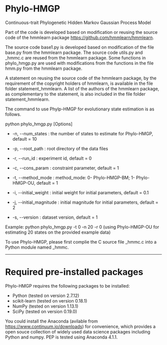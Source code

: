 # Phylo-HMGP
Continuous-trait Phylogenetic Hidden Markov Gaussian Process Model

Part of the code is developed based on modification or reusing the source code of the hmmlearn package https://github.com/hmmlearn/hmmlearn.

The source code base1.py is developed based on modification of the file base.py from the hmmlearn package. The source code utils.py and _hmmc.c are reused from the hmmlearn package. Some functions in phylo_hmgp.py are used with modifications from the functions in the file hmm.py from the hmmlearn package. 

A statement on reusing the source code of the hmmlearn package, by the requirement of the copyright holders of hmmlearn, is available in the file folder statement_hmmlearn. A list of the authors of the hmmlearn package, as complementary to the statement, is also included in the file folder statement_hmmlearn.

The command to use Phylp-HMGP for evolutionary state estimation is as follows. 

python phylo_hmgp.py [Options]

- -n, --num_states : the number of states to estimate for Phylo-HMGP, default = 10

- -p, --root_path : root directory of the data files

- -r, --run_id : experiment id, default = 0

- -c, --cons_param : constraint parameter, default = 1

- -t, --method_mode : method_mode: 0- Phylo-HMGP-BM; 1- Phylo-HMGP-OU, default = 1

- -i, --initial_weight : initial weight for initial parameters, default = 0.1

- -j, --initial_magnitude : initial magnitude for initial parameters, default = 2

- -s, --version : dataset version, default = 1

Example: python phylo_hmgp.py -t 0 -n 20 -r 0 (using Phylo-HMGP-OU for estimating 20 states on the provided example data)

To use Phylo-HMGP, please first complie the C source file _hmmc.c into a Python module named _hmmc.

************************************************************************************
# Required pre-installed packages
Phylo-HMGP requires the following packages to be installed:
- Python (tested on version 2.7.12)
- scikit-learn (tested on version 0.18.1)
- NumPy (tested on version 1.13.1)
- SciPy (tested on version 0.19.0)

You could install the Anaconda (avilable from https://www.continuum.io/downloads) for convenience, which provides a open souce collection of widely used data science packages including Python and numpy. PEP is tested using Anaconda 4.1.1.

